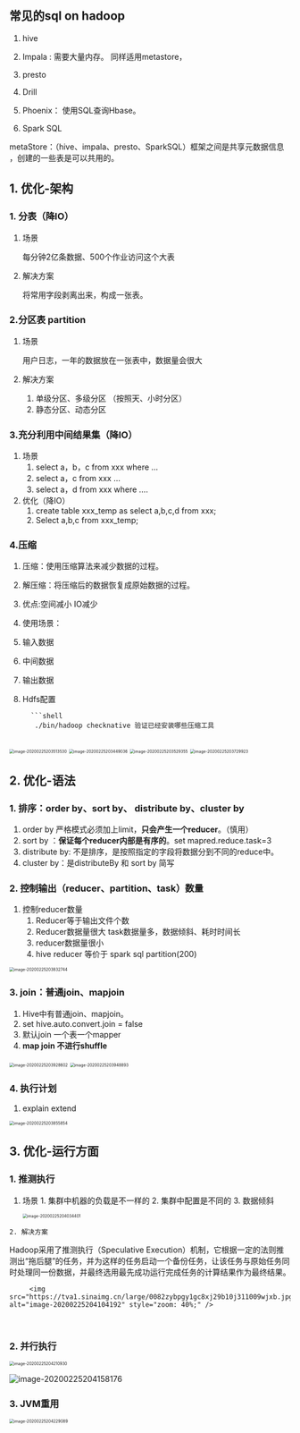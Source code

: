 ## 常见的sql on hadoop

1. hive 

2. Impala : 需要大量内存。 同样适用metastore，

3. presto

4. Drill

5. Phoenix： 使用SQL查询Hbase。

6. Spark SQL

metaStore：（hive、impala、presto、SparkSQL）框架之间是共享元数据信息 ，创建的一些表是可以共用的。



## 1. 优化-架构

### 1. 分表（降IO）
1. 场景

    每分钟2亿条数据、500个作业访问这个大表
 2. 解决方案

    将常用字段剥离出来，构成一张表。
### 2.分区表 partition
1. 场景

   用户日志，一年的数据放在一张表中，数据量会很大

2. 解决方案

   1. 单级分区、多级分区 （按照天、小时分区）
   2. 静态分区、动态分区
###  3.充分利用中间结果集（降IO）
1. 场景
     1. select a，b，c from xxx where  …
     2. select a，c from xxx  …
     3. select a，d from xxx where  ….
2. 优化（降IO）
     1. create table xxx_temp as select a,b,c,d from xxx;
     2. Select a,b,c from xxx_temp;
###  4.压缩
1. 压缩：使用压缩算法来减少数据的过程。

2. 解压缩：将压缩后的数据恢复成原始数据的过程。

3. 优点:空间减小 IO减少

4. 使用场景：
  1. 输入数据
  2. 中间数据
  3. 输出数据
  
5. Hdfs配置
		 
		 ```shell
		  ./bin/hadoop checknative 验证已经安装哪些压缩工具
	```

<img src="https://tva1.sinaimg.cn/large/0082zybpgy1gc8z8jxd1xj31240ckk06.jpg" alt="image-20200225203513530" style="zoom:50%;" />

<img src="https://tva1.sinaimg.cn/large/0082zybpgy1gc8z8n0ucuj312c0a8jyq.jpg" alt="image-20200225203449036" style="zoom:50%;" />

<img src="https://tva1.sinaimg.cn/large/0082zybpgy1gc8z8pvyzdj312a0botgz.jpg" alt="image-20200225203529355" style="zoom:50%;" />

<img src="https://tva1.sinaimg.cn/large/0082zybpgy1gc8z8spnu7j312a0440x8.jpg" alt="image-20200225203729923" style="zoom:50%;" />



## 2. 优化-语法  

### 1. 排序：order by、sort by、 distribute by、cluster by
  1. order by 严格模式必须加上limit，**只会产生一个reducer**。（慎用）
  2. sort by ：**保证每个reducer内部是有序的**。set mapred.reduce.task=3
  3. distribute by: 不是排序，是按照指定的字段将数据分到不同的reduce中。
  4. cluster by：是distributeBy 和 sort by 简写
### 2. 控制输出（reducer、partition、task）数量
1. 控制reducer数量
   1. Reducer等于输出文件个数 
   2. Reducer数据量很大  task数据量多，数据倾斜、耗时时间长
   3. reducer数据量很小  
   4.  hive reducer 等价于 spark sql partition(200)

<img src="https://tva1.sinaimg.cn/large/0082zybpgy1gc8z8wktu9j31220fywul.jpg" alt="image-20200225203832744" style="zoom:50%;" />

### 3. join：普通join、mapjoin
1. Hive中有普通join、mapjoin。
2. set hive.auto.convert.join = false
3. 默认join 一个表一个mapper
4. **map join 不进行shuffle** 

<img src="https://tva1.sinaimg.cn/large/0082zybpgy1gc8z92e8l2j30rg0mc0yq.jpg" alt="image-20200225203928602" style="zoom:50%;" />

<img src="https://tva1.sinaimg.cn/large/0082zybpgy1gc8z95pabcj30oy0eodkz.jpg" alt="image-20200225203948893" style="zoom:50%;" />

### 4. 执行计划
1. explain extend 

<img src="https://tva1.sinaimg.cn/large/0082zybpgy1gc8z99f7byj312201w40q.jpg" alt="image-20200225203855854" style="zoom:50%;" />



## 3. 优化-运行方面

### 1. 推测执行
   1. 场景 
     1. 集群中机器的负载是不一样的
     2. 集群中配置是不同的
     3. 数据倾斜

         <img src="https://tva1.sinaimg.cn/large/0082zybpgy1gc8z9c7zpqj30se0aead2.jpg" alt="image-20200225204034401" style="zoom:50%;" />

    2. 解决方案

   Hadoop采用了推测执行（Speculative Execution）机制，它根据一定的法则推测出“拖后腿”的任务，并为这样的任务启动一个备份任务，让该任务与原始任务同时处理同一份数据，并最终选用最先成功运行完成任务的计算结果作为最终结果。

         <img src="https://tva1.sinaimg.cn/large/0082zybpgy1gc8xj29b10j311009wjxb.jpg" alt="image-20200225204104192" style="zoom: 40%;" />


​         
### 2. 并行执行

<img src="https://tva1.sinaimg.cn/large/0082zybpgy1gc8z9gwscwj30sa0460td.jpg" alt="image-20200225204210930" style="zoom:50%;" />

![image-20200225204158176](https://tva1.sinaimg.cn/large/0082zybpgy1gc8z9jvkvgj311y08aqa0.jpg)

### 3. JVM重用

<img src="https://tva1.sinaimg.cn/large/0082zybpgy1gc8z9n3n1nj30tq0aan0k.jpg" alt="image-20200225204229089" style="zoom:50%;" />


